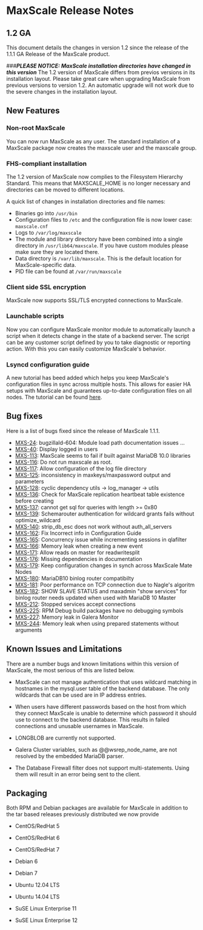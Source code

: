 # MaxScale Release Notes

## 1.2 GA

This document details the changes in version 1.2 since the release of the 1.1.1 GA Release of the MaxScale product.

###***PLEASE NOTICE: MaxScale installation directories have changed in this version***
The 1.2 version of MaxScale differs from previos versions in its installation layout. Please take great care when upgrading MaxScale from previous versions to version 1.2. An automatic upgrade will not work due to the severe changes in the installation layout.

## New Features

### Non-root MaxScale
You can now run MaxScale as any user. The standard installation of a MaxScale package now creates the maxscale user and the maxscale group.

### FHS-compliant installation
The 1.2 version of MaxScale now complies to the Filesystem Hierarchy Standard. This means that MAXSCALE_HOME is no longer necessary and directories can be moved to different locations.

A quick list of changes in installation directories and file names:

  * Binaries go into `/usr/bin`
  * Configuration files to `/etc` and the configuration file is now lower case: `maxscale.cnf`
  * Logs to `/var/log/maxscale`
  * The module and library directory have been combined into a single directory in `/usr/lib64/maxscale`. If you have custom modules please make sure they are located there.
  * Data directory is `/var/lib/maxscale`. This is the default location for MaxScale-specific data.
  * PID file can be found at `/var/run/maxscale`

### Client side SSL encryption
MaxScale now supports SSL/TLS encrypted connections to MaxScale.

### Launchable scripts
Now you can configure MaxScale monitor module to automatically launch a script when it detects change in the state of a backend server. The script can be any customer script defined by you to take diagnostic or reporting action. With this you can easily customize MaxScale's behavior.

### Lsyncd configuration guide
A new tutorial has beed added which helps you keep MaxScale's configuration files in sync across multiple hosts. This allows for easier HA setups with MaxScale and guarantees up-to-date configuration files on all nodes. The tutorial can be found [here](../Reference/MaxScale-HA-with-lsyncd.md).

## Bug fixes

Here is a list of bugs fixed since the release of MaxScale 1.1.1.

 * [MXS-24](https://mariadb.atlassian.net/browse/MXS-24):  bugzillaId-604: Module load path documentation issues ...  
 * [MXS-40](https://mariadb.atlassian.net/browse/MXS-40):  Display logged in users  
 * [MXS-113](https://mariadb.atlassian.net/browse/MXS-113):  MaxScale seems to fail if built against MariaDB 10.0 libraries  
 * [MXS-116](https://mariadb.atlassian.net/browse/MXS-116):  Do not run maxscale as root.  
 * [MXS-117](https://mariadb.atlassian.net/browse/MXS-117):  Allow configuration of the log file directory  
 * [MXS-125](https://mariadb.atlassian.net/browse/MXS-125):  inconsistency in maxkeys/maxpassword output and parameters  
 * [MXS-128](https://mariadb.atlassian.net/browse/MXS-128):  cyclic dependency utils -> log_manager -> utils  
 * [MXS-136](https://mariadb.atlassian.net/browse/MXS-136):  Check for MaxScale replication heartbeat table existence before creating  
 * [MXS-137](https://mariadb.atlassian.net/browse/MXS-137):  cannot get sql for queries with length >= 0x80  
 * [MXS-139](https://mariadb.atlassian.net/browse/MXS-139):  Schemarouter authentication for wildcard grants fails without optimize_wildcard  
 * [MXS-140](https://mariadb.atlassian.net/browse/MXS-140):  strip_db_esc does not work without auth_all_servers  
 * [MXS-162](https://mariadb.atlassian.net/browse/MXS-162):  Fix Incorrect info in Configuration Guide 
 * [MXS-165](https://mariadb.atlassian.net/browse/MXS-165):  Concurrency issue while incrementing sessions in qlafilter  
 * [MXS-166](https://mariadb.atlassian.net/browse/MXS-166):  Memory leak when creating a new event  
 * [MXS-171](https://mariadb.atlassian.net/browse/MXS-171):  Allow reads on master for readwritesplit  
 * [MXS-176](https://mariadb.atlassian.net/browse/MXS-176):  Missing dependencies in documentation  
 * [MXS-179](https://mariadb.atlassian.net/browse/MXS-179):  Keep configuration  changes in synch across MaxScale Mate Nodes  
 * [MXS-180](https://mariadb.atlassian.net/browse/MXS-180):  MariaDB10 binlog router compatibilty 
 * [MXS-181](https://mariadb.atlassian.net/browse/MXS-181):  Poor performance on TCP connection due to Nagle's algoritm  
 * [MXS-182](https://mariadb.atlassian.net/browse/MXS-182):  SHOW SLAVE STATUS and maxadmin "show services" for binlog router needs updated when used with MariaDB 10 Master  
 * [MXS-212](https://mariadb.atlassian.net/browse/MXS-212):  Stopped services accept connections  
 * [MXS-225](https://mariadb.atlassian.net/browse/MXS-225):  RPM Debug build packages have no debugging symbols  
 * [MXS-227](https://mariadb.atlassian.net/browse/MXS-227):  Memory leak in Galera Monitor  
 * [MXS-244](https://mariadb.atlassian.net/browse/MXS-244):  Memory leak when using prepared statements without arguments 

## Known Issues and Limitations

There are a number bugs and known limitations within this version of MaxScale, the most serious of this are listed below.

* MaxScale can not manage authentication that uses wildcard matching in hostnames in the mysql.user table of the backend database. The only wildcards that can be used are in IP address entries.

* When users have different passwords based on the host from which they connect MaxScale is unable to determine which password it should use to connect to the backend database. This results in failed connections and unusable usernames in MaxScale.

* LONGBLOB are currently not supported.

* Galera Cluster variables, such as @@wsrep_node_name, are not resolved by the embedded MariaDB parser.

* The Database Firewall filter does not support multi-statements. Using them will result in an error being sent to the client.   

## Packaging

Both RPM and Debian packages are available for MaxScale in addition to the tar based releases previously distributed we now provide

* CentOS/RedHat 5

* CentOS/RedHat 6

* CentOS/RedHat 7

* Debian 6

* Debian 7

* Ubuntu 12.04 LTS

* Ubuntu 14.04 LTS

* SuSE Linux Enterprise 11

* SuSE Linux Enterprise 12
